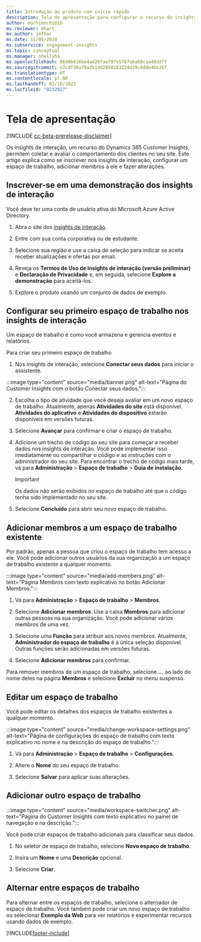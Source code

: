 ```yaml
---
title: Introdução ao produto com início rápido
description: Tela de apresentação para configurar o recurso de insights de interação.
author: mochimochi016
ms.reviewer: mhart
ms.author: jefhar
ms.date: 11/05/2020
ms.subservice: engagement-insights
ms.topic: conceptual
ms.manager: shellyha
ms.openlocfilehash: 6690b016be4ad26faa797e5f87aba60caa48ddff
ms.sourcegitcommit: e7cdf36a78a2b1dd2850183224d39c8dde46b26f
ms.translationtype: HT
ms.contentlocale: pt-BR
ms.lasthandoff: 02/16/2022
ms.locfileid: "8232927"
---
```

# <a name="first-run-experience"></a>Tela de apresentação

[!INCLUDE [cc-beta-prerelease-disclaimer](includes/cc-beta-prerelease-disclaimer.md)]

Os insights de interação, um recurso do Dynamics 365 Customer Insights, permitem coletar e avaliar o comportamento dos clientes no seu site. Este artigo explica como se inscrever nos insights de interação, configurar um espaço de trabalho, adicionar membros a ele e fazer alterações.

## <a name="sign-up-for-a-demo-of-engagement-insights"></a>Inscrever-se em uma demonstração dos insights de interação

Você deve ter uma conta de usuário ativa do Microsoft Azure Active Directory. 

1. Abra o site dos [insights de interação](https://home.ci.ai.dynamics.com/app/engagement-insights). 

1. Entre com sua conta corporativa ou de estudante.

1. Selecione sua região e use a caixa de seleção para indicar se aceita receber atualizações e ofertas por email.

1. Reveja os **Termos de Uso de insights de interação (versão preliminar)** e **Declaração de Privacidade** e, em seguida, selecione **Explore a demonstração** para aceitá-los.

1. Explore o produto usando um conjunto de dados de exemplo. 

## <a name="set-up-your-first-workspace-in-engagement-insights"></a>Configurar seu primeiro espaço de trabalho nos insights de interação

Um espaço de trabalho é como você armazena e gerencia eventos e relatórios.

Para criar seu primeiro espaço de trabalho

1. Nos insights de interação, selecione **Conectar seus dados** para iniciar o assistente. 

:::image type="content" source="media/banner.png" alt-text="Página do Customer Insights com o botão Conectar seus dados.":::

2. Escolha o tipo de atividade que você deseja avaliar em um novo espaço de trabalho. Atualmente, apenas **Atividades do site** está disponível. **Atividades do aplicativo** e **Atividades do dispositivo** estarão disponíveis em versões futuras.

1. Selecione **Avançar** para confirmar e criar o espaço de trabalho.

1. Adicione um trecho de código ao seu site para começar a receber dados nos insights de interação. Você pode implementar isso imediatamente ou compartilhar o código e as instruções com o administrador do seu site. Para encontrar o trecho de código mais tarde, vá para **Administração** > **Espaço de trabalho** > **Guia de instalação**.

   > [!IMPORTANT]
   > Os dados não serão exibidos no espaço de trabalho até que o código tenha sido implementado no seu site.

1. Selecione **Concluído** para abrir seu novo espaço de trabalho. 

## <a name="add-members-to-an-existing-workspace"></a>Adicionar membros a um espaço de trabalho existente

Por padrão, apenas a pessoa que criou o espaço de trabalho tem acesso a ele. Você pode adicionar outros usuários da sua organização a um espaço de trabalho existente a qualquer momento.

:::image type="content" source="media/add-members.png" alt-text="Página Membros com texto explicativo no botão Adicionar Membros.":::

1. Vá para **Administração** > **Espaço de trabalho** > **Membros**.

2. Selecione **Adicionar membros**. Use a caixa **Membros** para adicionar outras pessoas na sua organização. Você pode adicionar vários membros de uma vez.

3. Selecione uma **Função** para atribuir aos novos membros. Atualmente, **Administrador do espaço de trabalho** é a única seleção disponível. Outras funções serão adicionadas em versões futuras.

4. Selecione **Adicionar membros** para confirmar.

Para remover membros de um espaço de trabalho, selecione **...** ao lado do nome deles na página **Membros** e selecione **Excluir** no menu suspenso.

## <a name="edit-a-workspace"></a>Editar um espaço de trabalho

Você pode editar os detalhes dos espaços de trabalho existentes a qualquer momento.

:::image type="content" source="media/change-workspace-settings.png" alt-text="Página de configurações do espaço de trabalho com texto explicativo no nome e na descrição do espaço de trabalho.":::

1. Vá para **Administração** > **Espaço de trabalho** > **Configurações**.

1. Altere o **Nome** do seu espaço de trabalho.

1. Selecione **Salvar** para aplicar suas alterações.

## <a name="add-another-new-workspace"></a>Adicionar outro espaço de trabalho

:::image type="content" source="media/workspace-switcher.png" alt-text="Página do Customer Insights com texto explicativo no painel de navegação e na descrição.":::

Você pode criar espaços de trabalho adicionais para classificar seus dados.

1. No seletor de espaço de trabalho, selecione **Novo espaço de trabalho**.

1. Insira um **Nome** e uma **Descrição** opcional.

1. Selecione **Criar**.

## <a name="switch-between-workspaces"></a>Alternar entre espaços de trabalho

Para alternar entre os espaços de trabalho, selecione o alternador de espaço de trabalho. Você também pode criar um novo espaço de trabalho ou selecionar **Exemplo da Web** para ver relatórios e experimentar recursos usando dados de exemplo. 



[!INCLUDE[footer-include](../includes/footer-banner.md)]